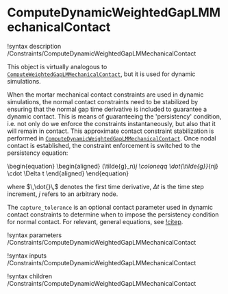 # ComputeDynamicWeightedGapLMMechanicalContact

!syntax description /Constraints/ComputeDynamicWeightedGapLMMechanicalContact

This object is virtually analogous to [`ComputeWeightedGapLMMechanicalContact`](/ComputeWeightedGapLMMechanicalContact.md), but it is used for dynamic simulations. 

When the mortar mechanical contact constraints are used in dynamic simulations, the normal contact constraints need to be stabilized by ensuring that the normal gap time derivative is included to guarantee a dynamic contact. This is means of guaranteeing the 'persistency' condition, i.e. not only do we enforce the constraints instantaneously, but also that it will remain in contact. This approximate contact constraint stabilization is performed in  [`ComputeDynamicWeightedGapLMMechanicalContact`](/ComputeDynamicWeightedGapLMMechanicalContact.md). Once nodal contact is established, the constraint enforcement is switched to the persistency equation: 

\begin{equation}
\begin{aligned}
(\tilde{g}_n)_j \coloneqq  \dot{\tilde{g}}_{nj} \cdot \Delta t
\end{aligned}
\end{equation}

where $\,\dot{}\,$ denotes the first time derivative, $\Delta t$ is the time step increment, $j$ refers to an arbitrary node.

The `capture_tolerance` is an optional contact parameter used in dynamic contact constraints to determine when to impose the persistency condition for normal contact. For relevant, general equations, see [!citep](tal2018dynamic).

!syntax parameters /Constraints/ComputeDynamicWeightedGapLMMechanicalContact

!syntax inputs /Constraints/ComputeDynamicWeightedGapLMMechanicalContact

!syntax children /Constraints/ComputeDynamicWeightedGapLMMechanicalContact